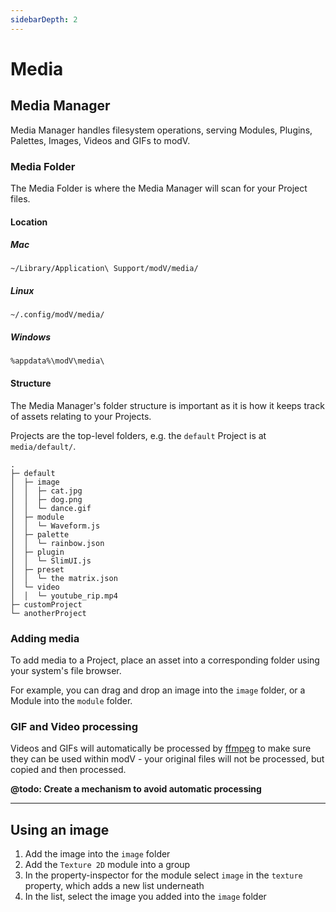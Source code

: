 ```yaml
---
sidebarDepth: 2
---
```


# Media

## Media Manager

Media Manager handles filesystem operations, serving Modules, Plugins, Palettes, Images, Videos and GIFs to modV.

### Media Folder

The Media Folder is where the Media Manager will scan for your Project files.

#### Location

##### Mac

`~/Library/Application\ Support/modV/media/`

##### Linux

`~/.config/modV/media/`

##### Windows

`%appdata%\modV\media\`

#### Structure

The Media Manager's folder structure is important as it is how it keeps track of assets relating to your Projects.

Projects are the top-level folders, e.g. the `default` Project is at `media/default/`.

```
.
├─ default
│  ├─ image
│  │  ├─ cat.jpg
│  │  ├─ dog.png
│  │  └─ dance.gif
│  ├─ module
│  │  └─ Waveform.js
│  ├─ palette
│  │  └─ rainbow.json
│  ├─ plugin
│  │  └─ SlimUI.js
│  ├─ preset
│  │  └─ the matrix.json
│  └─ video
│  │  └─ youtube_rip.mp4
├─ customProject
└─ anotherProject
```

### Adding media

To add media to a Project, place an asset into a corresponding folder using your system's file browser.

For example, you can drag and drop an image into the `image` folder, or a Module into the `module` folder.



### GIF and Video processing

Videos and GIFs will automatically be processed by [ffmpeg](https://www.ffmpeg.org/) to make sure they can be used within modV - your original files will not be processed, but copied and then processed.

**@todo: Create a mechanism to avoid automatic processing**

---

## Using an image

1. Add the image into the `image` folder
2. Add the `Texture 2D` module into a group
3. In the property-inspector for the module select `image` in the `texture` property, which adds a new list underneath
4. In the list, select the image you added into the `image` folder
